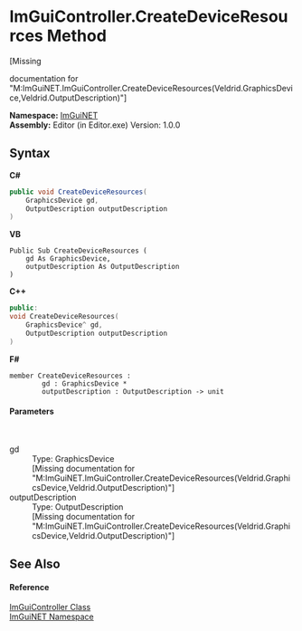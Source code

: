 # ImGuiController.CreateDeviceResources Method 
 

\[Missing <summary> documentation for "M:ImGuiNET.ImGuiController.CreateDeviceResources(Veldrid.GraphicsDevice,Veldrid.OutputDescription)"\]

**Namespace:**&nbsp;<a href="7ecbdf68-1567-8265-0ab1-032412bfb743">ImGuiNET</a><br />**Assembly:**&nbsp;Editor (in Editor.exe) Version: 1.0.0

## Syntax

**C#**<br />
``` C#
public void CreateDeviceResources(
	GraphicsDevice gd,
	OutputDescription outputDescription
)
```

**VB**<br />
``` VB
Public Sub CreateDeviceResources ( 
	gd As GraphicsDevice,
	outputDescription As OutputDescription
)
```

**C++**<br />
``` C++
public:
void CreateDeviceResources(
	GraphicsDevice^ gd, 
	OutputDescription outputDescription
)
```

**F#**<br />
``` F#
member CreateDeviceResources : 
        gd : GraphicsDevice * 
        outputDescription : OutputDescription -> unit 

```


#### Parameters
&nbsp;<dl><dt>gd</dt><dd>Type: GraphicsDevice<br />\[Missing <param name="gd"/> documentation for "M:ImGuiNET.ImGuiController.CreateDeviceResources(Veldrid.GraphicsDevice,Veldrid.OutputDescription)"\]</dd><dt>outputDescription</dt><dd>Type: OutputDescription<br />\[Missing <param name="outputDescription"/> documentation for "M:ImGuiNET.ImGuiController.CreateDeviceResources(Veldrid.GraphicsDevice,Veldrid.OutputDescription)"\]</dd></dl>

## See Also


#### Reference
<a href="dc8569e8-a101-000f-d0db-652eaa2a83fb">ImGuiController Class</a><br /><a href="7ecbdf68-1567-8265-0ab1-032412bfb743">ImGuiNET Namespace</a><br />